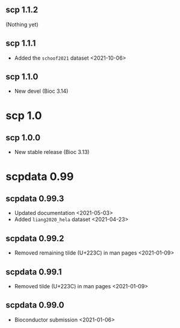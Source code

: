## scp 1.1.2

(Nothing yet)

## scp 1.1.1

- Added the `schoof2021` dataset <2021-10-06>

## scp 1.1.0

- New devel (Bioc 3.14)

# scp 1.0

## scp 1.0.0

- New stable release (Bioc 3.13)

# scpdata 0.99

## scpdata 0.99.3

- Updated documentation <2021-05-03>
- Added `liang2020_hela` dataset <2021-04-23>

## scpdata 0.99.2

- Removed remaining tilde (U+223C) in man pages <2021-01-09>

## scpdata 0.99.1

- Removed tilde (U+223C) in man pages
  <2021-01-09>

## scpdata 0.99.0

- Bioconductor submission
  <2021-01-06>
